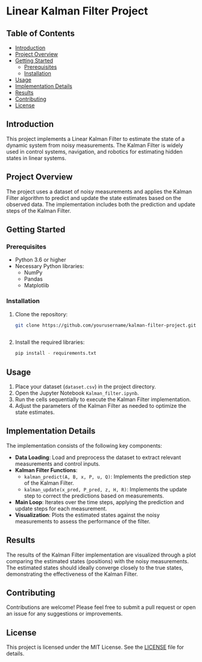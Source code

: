 # Linear Kalman Filter Project

## Table of Contents
- [Introduction](#introduction)
- [Project Overview](#project-overview)
- [Getting Started](#getting-started)
  - [Prerequisites](#prerequisites)
  - [Installation](#installation)
- [Usage](#usage)
- [Implementation Details](#implementation-details)
- [Results](#results)
- [Contributing](#contributing)
- [License](#license)

## Introduction
This project implements a Linear Kalman Filter to estimate the state of a dynamic system from noisy measurements. The Kalman Filter is widely used in control systems, navigation, and robotics for estimating hidden states in linear systems.

## Project Overview
The project uses a dataset of noisy measurements and applies the Kalman Filter algorithm to predict and update the state estimates based on the observed data. The implementation includes both the prediction and update steps of the Kalman Filter.

## Getting Started

### Prerequisites
- Python 3.6 or higher
- Necessary Python libraries:
  - NumPy
  - Pandas
  - Matplotlib

### Installation
1. Clone the repository:
   ```bash
   git clone https://github.com/yourusername/kalman-filter-project.git
 
2. Install the required libraries:
   ```bash
   pip install - requirements.txt

## Usage
1. Place your dataset (`dataset.csv`) in the project directory.
2. Open the Jupyter Notebook `Kalman_filter.ipynb`.
3. Run the cells sequentially to execute the Kalman Filter implementation.
4. Adjust the parameters of the Kalman Filter as needed to optimize the state estimates.

## Implementation Details
The implementation consists of the following key components:
- **Data Loading**: Load and preprocess the dataset to extract relevant measurements and control inputs.
- **Kalman Filter Functions**:
  - `kalman_predict(A, B, x, P, u, Q)`: Implements the prediction step of the Kalman Filter.
  - `kalman_update(x_pred, P_pred, z, H, R)`: Implements the update step to correct the predictions based on measurements.
- **Main Loop**: Iterates over the time steps, applying the prediction and update steps for each measurement.
- **Visualization**: Plots the estimated states against the noisy measurements to assess the performance of the filter.

## Results
The results of the Kalman Filter implementation are visualized through a plot comparing the estimated states (positions) with the noisy measurements. The estimated states should ideally converge closely to the true states, demonstrating the effectiveness of the Kalman Filter.

## Contributing
Contributions are welcome! Please feel free to submit a pull request or open an issue for any suggestions or improvements.

## License
This project is licensed under the MIT License. See the [LICENSE](LICENSE) file for details.
